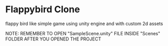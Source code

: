 # Flappybird Clone
flappy bird like simple game using unity engine and with custom 2d assets

NOTE: REMEMBER TO OPEN "SampleScene.unity" FILE INSIDE "Scenes" FOLDER AFTER YOU OPENED THE PROJECT
